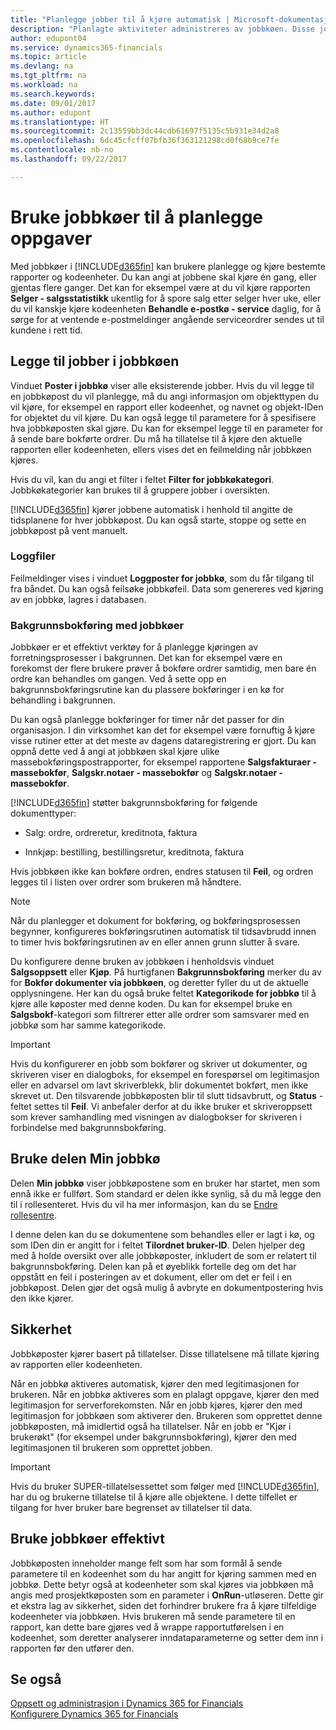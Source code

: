 ```yaml
---
title: "Planlegge jobber til å kjøre automatisk | Microsoft-dokumentasjon"
description: "Planlagte aktiviteter administreres av jobbkøen. Disse jobbene kjører rapporter og kodeenheter. Du kan angi at jobbene skal kjøre én gang, eller gjentas flere ganger."
author: edupont04
ms.service: dynamics365-financials
ms.topic: article
ms.devlang: na
ms.tgt_pltfrm: na
ms.workload: na
ms.search.keywords: 
ms.date: 09/01/2017
ms.author: edupont
ms.translationtype: HT
ms.sourcegitcommit: 2c13559bb3dc44cdb61697f5135c5b931e34d2a8
ms.openlocfilehash: 6dc45cfcff07bfb36f363121298cd0f68b9ce7fe
ms.contentlocale: nb-no
ms.lasthandoff: 09/22/2017

---
```

# <a name="use-job-queues-to-schedule-tasks"></a>Bruke jobbkøer til å planlegge oppgaver
Med jobbkøer i [!INCLUDE[d365fin](includes/d365fin_md.md)] kan brukere planlegge og kjøre bestemte rapporter og kodeenheter. Du kan angi at jobbene skal kjøre én gang, eller gjentas flere ganger. Det kan for eksempel være at du vil kjøre rapporten **Selger - salgsstatistikk** ukentlig for å spore salg etter selger hver uke, eller du vil kanskje kjøre kodeenheten **Behandle e-postkø - service** daglig, for å sørge for at ventende e-postmeldinger angående serviceordrer sendes ut til kundene i rett tid.  

## <a name="add-jobs-to-the-job-queue"></a>Legge til jobber i jobbkøen
Vinduet **Poster i jobbkø** viser alle eksisterende jobber. Hvis du vil legge til en jobbkøpost du vil planlegge, må du angi informasjon om objekttypen du vil kjøre, for eksempel en rapport eller kodeenhet, og navnet og objekt-IDen for objektet du vil kjøre. Du kan også legge til parametere for å spesifisere hva jobbkøposten skal gjøre. Du kan for eksempel legge til en parameter for å sende bare bokførte ordrer. Du må ha tillatelse til å kjøre den aktuelle rapporten eller kodeenheten, ellers vises det en feilmelding når jobbkøen kjøres.  

Hvis du vil, kan du angi et filter i feltet **Filter for jobbkøkategori**. Jobbkøkategorier kan brukes til å gruppere jobber i oversikten.

[!INCLUDE[d365fin](includes/d365fin_md.md)] kjører jobbene automatisk i henhold til angitte de tidsplanene for hver jobbkøpost. Du kan også starte, stoppe og sette en jobbkøpost på vent manuelt.

### <a name="log-files"></a>Loggfiler
Feilmeldinger vises i vinduet **Loggposter for jobbkø**, som du får tilgang til fra båndet. Du kan også feilsøke jobbkøfeil. Data som genereres ved kjøring av en jobbkø, lagres i databasen.  

### <a name="background-posting-with-job-queues"></a>Bakgrunnsbokføring med jobbkøer
Jobbkøer er et effektivt verktøy for å planlegge kjøringen av forretningsprosesser i bakgrunnen. Det kan for eksempel være en forekomst der flere brukere prøver å bokføre ordrer samtidig, men bare én ordre kan behandles om gangen. Ved å sette opp en bakgrunnsbokføringsrutine kan du plassere bokføringer i en kø for behandling i bakgrunnen.  

 Du kan også planlegge bokføringer for timer når det passer for din organisasjon. I din virksomhet kan det for eksempel være fornuftig å kjøre visse rutiner etter at det meste av dagens dataregistrering er gjort. Du kan oppnå dette ved å angi at jobbkøen skal kjøre ulike massebokføringspostrapporter, for eksempel rapportene **Salgsfakturaer - massebokfør**, **Salgskr.notaer - massebokfør** og **Salgskr.notaer - massebokfør**.  

 [!INCLUDE[d365fin](includes/d365fin_md.md)] støtter bakgrunnsbokføring for følgende dokumenttyper:  

-   Salg: ordre, ordreretur, kreditnota, faktura  

-   Innkjøp: bestilling, bestillingsretur, kreditnota, faktura  

 Hvis jobbkøen ikke kan bokføre ordren, endres statusen til **Feil**, og ordren legges til i listen over ordrer som brukeren må håndtere.  

> [!NOTE]  
>  Når du planlegger et dokument for bokføring, og bokføringsprosessen begynner, konfigureres bokføringsrutinen automatisk til tidsavbrudd innen to timer hvis bokføringsrutinen av en eller annen grunn slutter å svare.  

Du konfigurere denne bruken av jobbkøen i henholdsvis vinduet **Salgsoppsett** eller **Kjøp**. På hurtigfanen **Bakgrunnsbokføring** merker du av for **Bokfør dokumenter via jobbkøen**, og deretter fyller du ut de aktuelle opplysningene. Her kan du også bruke feltet **Kategorikode for jobbkø** til å kjøre alle køposter med denne koden. Du kan for eksempel bruke en **Salgsbokf**-kategori som filtrerer etter alle ordrer som samsvarer med en jobbkø som har samme kategorikode.  

> [!IMPORTANT]  
>  Hvis du konfigurerer en jobb som bokfører og skriver ut dokumenter, og skriveren viser en dialogboks, for eksempel en forespørsel om legitimasjon eller en advarsel om lavt skriverblekk, blir dokumentet bokført, men ikke skrevet ut. Den tilsvarende jobbkøposten blir til slutt tidsavbrutt, og  **Status**    -feltet settes til  **Feil**. Vi anbefaler derfor at du ikke bruker et skriveroppsett som krever samhandling med visningen av dialogbokser for skriveren i forbindelse med bakgrunnsbokføring.  

## <a name="use-the-my-job-queue-part"></a>Bruke delen Min jobbkø
Delen **Min jobbkø** viser jobbkøpostene som en bruker har startet, men som ennå ikke er fullført. Som standard er delen ikke synlig, så du må legge den til i rollesenteret. Hvis du vil ha mer informasjon, kan du se [Endre rollesentre](change-role.md).  

I denne delen kan du se dokumentene som behandles eller er lagt i kø, og som IDen din er angitt for i feltet **Tilordnet bruker-ID**. Delen hjelper deg med å holde oversikt over alle jobbkøposter, inkludert de som er relatert til bakgrunnsbokføring. Delen kan på et øyeblikk fortelle deg om det har oppstått en feil i posteringen av et dokument, eller om det er feil i en jobbkøpost. Delen gjør det også mulig å avbryte en dokumentpostering hvis den ikke kjører.  

## <a name="security"></a>Sikkerhet  
Jobbkøposter kjører basert på tillatelser. Disse tillatelsene må tillate kjøring av rapporten eller kodeenheten.  

Når en jobbkø aktiveres automatisk, kjører den med legitimasjonen for brukeren. Når en jobbkø aktiveres som en plalagt oppgave, kjører den med legitimasjon for serverforekomsten. Når en jobb kjøres, kjører den med legitimasjon for jobbkøen som aktiverer den. Brukeren som opprettet denne jobbkøposten, må imidlertid også ha tillatelser. Når en jobb er "Kjør i brukerøkt" (for eksempel under bakgrunnsbokføring), kjører den med legitimasjonen til brukeren som opprettet jobben.  

> [!IMPORTANT]  
>  Hvis du bruker SUPER-tillatelsessettet som følger med [!INCLUDE[d365fin](includes/d365fin_md.md)], har du og brukerne tillatelse til å kjøre alle objektene. I dette tilfellet er tilgang for hver bruker bare begrenset av tillatelser til data.  

## <a name="using-job-queues-effectively"></a>Bruke jobbkøer effektivt  
Jobbkøposten inneholder mange felt som har som formål å sende parametere til en kodeenhet som du har angitt for kjøring sammen med en jobbkø. Dette betyr også at kodeenheter som skal kjøres via jobbkøen må angis med prosjektkøposten som en parameter i **OnRun**-utløseren. Dette gir et ekstra lag av sikkerhet, siden det forhindrer brukere fra å kjøre tilfeldige kodeenheter via jobbkøen. Hvis brukeren må sende parametere til en rapport, kan dette bare gjøres ved å wrappe rapportutførelsen i en kodeenhet, som deretter analyserer inndataparameterne og setter dem inn i rapporten før den utfører den.  

## <a name="see-also"></a>Se også  
[Oppsett og administrasjon i Dynamics 365 for Financials](admin-setup-and-administration.md)  
[Konfigurere Dynamics 365 for Financials](setup.md)  

